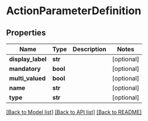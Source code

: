 # ActionParameterDefinition

## Properties
Name | Type | Description | Notes
------------ | ------------- | ------------- | -------------
**display_label** | **str** |  | [optional] 
**mandatory** | **bool** |  | [optional] 
**multi_valued** | **bool** |  | [optional] 
**name** | **str** |  | [optional] 
**type** | **str** |  | [optional] 

[[Back to Model list]](../README.md#documentation-for-models) [[Back to API list]](../README.md#documentation-for-api-endpoints) [[Back to README]](../README.md)

